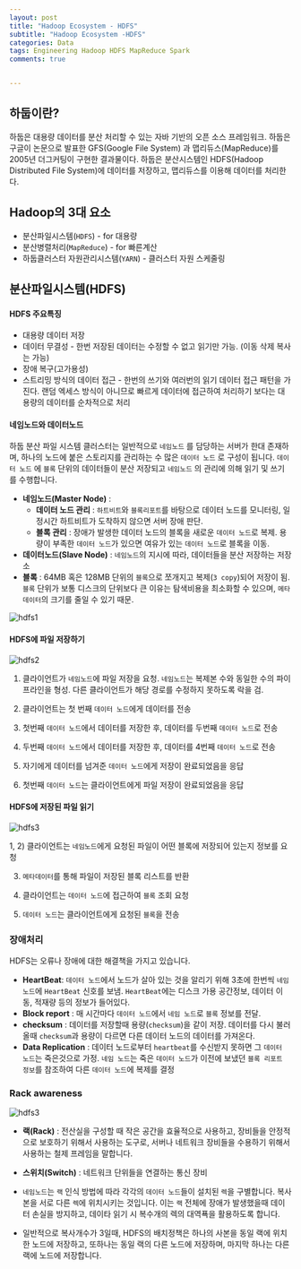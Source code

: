 ```yaml
---  
layout: post  
title: "Hadoop Ecosystem - HDFS"  
subtitle: "Hadoop Ecosystem -HDFS"  
categories: Data
tags: Engineering Hadoop HDFS MapReduce Spark
comments: true  


---  
```

## 하둡이란?

하둡은 대용량 데이터를 분산 처리할 수 있는 자바 기반의 오픈 소스 프레임워크. 하둡은 구글이 논문으로 발표한 GFS(Google File System) 과 맵리듀스(MapReduce)를 2005년 더그커팅이 구현한 결과물이다. 하둡은 분산시스템인 HDFS(Hadoop Distributed File System)에 데이터를 저장하고, 맵리듀스를 이용해 데이터를 처리한다.


## Hadoop의 3대 요소
  - 분산파일시스템(`HDFS`) - for 대용량
  - 분산병렬처리(`MapReduce`) - for 빠른계산
  - 하둡클러스터 자원관리시스템(`YARN`) - 클러스터 자원 스케줄링


## 분산파일시스템(HDFS)

#### HDFS 주요특징

- 대용량 데이터 저장
- 데이터 무결성 - 한번 저장된 데이터는 수정할 수 없고 읽기만 가능. (이동 삭제 복사는 가능)
- 장애 복구(고가용성)
- 스트리밍 방식의 데이터 접근 - 한번의 쓰기와 여러번의 읽기 데이터 접근 패턴을 가진다. 랜덤 엑세스 방식이 아니므로 빠르게 데이터에 접근하여 처리하기 보다는 대용량의 데이터를 순차적으로 처리

#### 네임노드와 데이터노드

하둡 분산 파일 시스템 클러스터는 일반적으로 `네임노드` 를 담당하는 서버가 한대 존재하며, 하나의 노드에 붙은 스토리지를 관리하는 수 많은 `데이터 노드` 로 구성이 됩니다. `데이터 노드` 에 `블록` 단위의 데이터들이 분산 저장되고 `네임노드` 의 관리에 의해 읽기 및 쓰기를 수행합니다.


- **네임노드(Master Node)** :
  -  **데이터 노드 관리** : `하트비트`와 `블록리포트`를 바탕으로 데이터 노드를 모니터링, 일정시간 하트비트가 도착하지 않으면 서버 장애 판단.
  - **블록 관리** : 장애가 발생한 데이터 노드의 블록을 새로운 `데이터 노드`로 복제. 용량이 부족한 `데이터 노드`가 있으면 여유가 있는 `데이터 노드`로 블록을 이동.
- **데이터노드(Slave Node)** : `네임노드`의 지시에 따라, 데이터들을 분산 저장하는 저장소
- **블록** : 64MB 혹은 128MB 단위의 `블록`으로 쪼개지고 복제(`3 copy`)되어 저장이 됨. `블록` 단위가 보통 디스크의 단위보다 큰 이유는 탐색비용을 최소화할 수 있으며, `메타데이터`의 크기를 줄일 수 있기 때문.

![hdfs1](https://yunsikus.github.io/assets/img/post_img/하둡3.jpeg)

#### HDFS에 파일 저장하기

![hdfs2](https://yunsikus.github.io/assets/img/post_img/하둡1.jpg)

1. 클라이언트가 `네임노드`에 파일 저장을 요청. `네임노드`는 복제본 수와 동일한 수의 파이프라인을 형성. 다른 클라이언트가 해당 경로를 수정하지 못하도록 락을 검.  

2. 클라이언트는 첫 번째 `데이터 노드`에게 데이터를 전송

3. 첫번째 `데이터 노드`에서 데이터를 저장한 후, 데이터를 두번째 `데이터 노드`로 전송

4. 두번째 `데이터 노드`에서 데이터를 저장한 후, 데이터를 4번째 `데이터 노드`로 전송

5. 자기에게 데이터를 넘겨준 `데이터 노드`에게 저장이 완료되었음을 응답

7. 첫번째 `데이터 노드`는 클라이언트에게 파일 저장이 완료되었음을 응답


#### HDFS에 저장된 파일 읽기

![hdfs3](https://yunsikus.github.io/assets/img/post_img/하둡2.jpg)

1, 2) 클라이언트는 `네임노드`에게 요청된 파일이 어떤 블록에 저장되어 있는지 정보를 요청

3)  `메타데이터`를 통해 파일이 저장된 블록 리스트를 반환

4)  클라이언트는 `데이터 노드`에 접근하여 `블록` 조회 요청

5)  `데이터 노드`는 클라이언트에게 요청된 `블록`을 전송

### 장애처리

HDFS는 오류나 장애에 대한 해결책을 가지고 있습니다.

  - **HeartBeat**: `데이터 노드`에서 노드가 살아 있는 것을 알리기 위해 3초에 한번씩 `네임노드`에 `HeartBeat` 신호를 보냄. `HeartBeat`에는 디스크 가용 공간정보, 데이터 이동, 적재량 등의 정보가 들어있다.
  - **Block report** : 매 시간마다 `데이터 노드`에서 `네임 노드`로 `블록` 정보를 전달.
  - **checksum** : 데이터를 저장할때 용량(`checksum`)을 같이 저장. 데이터를 다시 불러올때 `checksum`과 용량이 다르면 다른 데이터 노드의 데이터를 가져온다.
  - **Data Replication** : 데이터 노드로부터 `heartbeat`를 수신받지 못하면 그 `데이터 노드`는 죽은것으로 가정. `네임 노드`는 죽은 `데이터 노드`가 이전에 보냈던 `블록 리포트 정보`를 참조하여 다른 `데이터 노드`에 복제를 결정


### Rack awareness
![hdfs3](https://yunsikus.github.io/assets/img/post_img/하둡4.jpg)

- **랙(Rack)** : 전산실을 구성할 때 작은 공간을 효율적으로 사용하고, 장비들을 안정적으로 보호하기 위해서 사용하는 도구로, 서버나 네트워크 장비들을 수용하기 위해서 사용하는 철제 프레임을 말합니다.

- **스위치(Switch)** : 네트워크 단위들을 연결하는 통신 장비

- `네임노드`는 `랙` 인식 방법에 따라 각각의 `데이터 노드`들이 설치된 `렉`을 구별합니다. 복사본을 서로 다른 `렉`에 위치시키는 것입니다. 이는 `랙` 전체에 장애가 발생했을때 데이터 손실을 방지하고, 데이타 읽기 시 복수개의 렉의 대역푝을 활용하도록 합니다.

- 일반적으로 복사개수가 3일때, HDFS의 배치정책은 하나의 사본을 동일 랙에 위치한 노드에 저장하고, 또하나는 동일 랙의 다른 노드에 저장하며, 마지막 하나는 다른 랙에 노드에 저장합니다.
